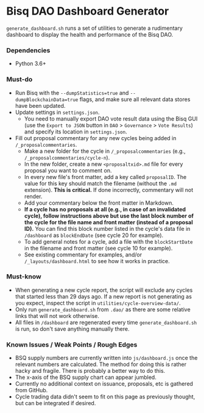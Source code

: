 # Bisq DAO Dashboard Generator

`generate_dashboard.sh` runs a set of utilities to generate a rudimentary dashboard to display the health and performance of the Bisq DAO.

### Dependencies
- Python 3.6+

### Must-do
- Run Bisq with the `--dumpStatistics=true` and `--dumpBlockchainData=true` flags, and make sure all relevant data stores have been updated.
- Update settings in `settings.json`.
  - You need to manually export DAO vote result data using the Bisq GUI (use the `Export to JSON` button in `DAO` > `Governance` > `Vote Results`) and specify its location in `settings.json`.
- Fill out proposal commentary for any new cycles being added in `/_proposalcommentaries`.
  - Make a new folder for the cycle in `/_proposalcommentaries` (e.g., `/_proposalcommentaries/cycle-n`).
  - In the new folder, create a new `<proposaltxid>.md` file for every proposal you want to comment on.
  - In every new file's front matter, add a key called `proposalID`. The value for this key should match the filename (without the `.md` extension). **This is critical.** If done incorrectly, commentary will not render.
  - Add your commentary below the front matter in Markdown.
  - **If a cycle has no proposals at all (e.g., in case of an invalidated cycle), follow instructions above but use the last block number of the cycle for the file name and front matter (instead of a proposal ID).** You can find this block number listed in the cycle's data file in `/dashboard` as `blockEndDate` (see cycle 20 for example).
  - To add general notes for a cycle, add a file with the `blockStartDate` in the filename and front matter (see cycle 10 for example).
  - See existing commentary for examples, and/or `/_layouts/dashboard.html` to see how it works in practice.

### Must-know
- When generating a new cycle report, the script will exclude any cycles that started less than 29 days ago. If a new report is not generating as you expect, inspect the script in `utilities/cycle-overview-data/`.
- Only run `generate_dashboard.sh` from `.dao/` as there are some relative links that will not work otherwise.
- All files in `/dashboard` are regenerated every time `generate_dashboard.sh` is run, so don't save anything manually there.

### Known Issues / Weak Points / Rough Edges

- BSQ supply numbers are currently written into `js/dashboard.js` once the relevant numbers are calculated. The method for doing this is rather hacky and fragile. There is probably a better way to do this.
- The x-axis of the BSQ supply chart can appear jumbled.
- Currently no additional context on issuance, proposals, etc is gathered from GitHub.
- Cycle trading data didn't seem to fit on this page as previously thought, but can be integrated if desired.
